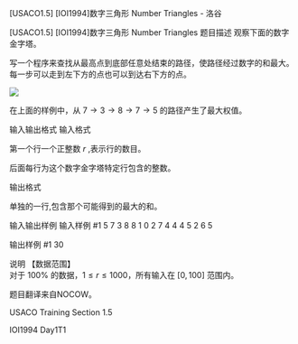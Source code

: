 



[USACO1.5] [IOI1994]数字三角形 Number Triangles - 洛谷














[USACO1.5] [IOI1994]数字三角形 Number Triangles
题目描述
观察下面的数字金字塔。


写一个程序来查找从最高点到底部任意处结束的路径，使路径经过数字的和最大。每一步可以走到左下方的点也可以到达右下方的点。

![](https://cdn.luogu.com.cn/upload/image_hosting/95pzs0ne.png)

在上面的样例中，从 $7 \to 3 \to 8 \to 7 \to 5$ 的路径产生了最大权值。


输入输出格式
输入格式

第一个行一个正整数 $r$ ,表示行的数目。

后面每行为这个数字金字塔特定行包含的整数。


输出格式

单独的一行,包含那个可能得到的最大的和。

输入输出样例
输入样例 #1
5
7
3 8
8 1 0
2 7 4 4
4 5 2 6 5 

输出样例 #1
30

说明
【数据范围】  
对于 $100\%$ 的数据，$1\le r \le 1000$，所有输入在 $[0,100]$ 范围内。

题目翻译来自NOCOW。

USACO Training Section 1.5

IOI1994 Day1T1






